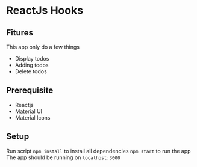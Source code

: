 # ReactJs Hooks

## Fitures
This app only do a few things
* Display todos
* Adding todos
* Delete todos

## Prerequisite
* Reactjs
* Material UI
* Material Icons

## Setup
Run script
`npm install` to install all dependencies
`npm start` to run the app
The app should be running on `localhost:3000`